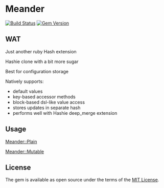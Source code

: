 # Meander

[![Build Status](https://travis-ci.org/bombazook/meander.svg?branch=master)](https://travis-ci.org/bombazook/meander)
[![Gem Version](https://badge.fury.io/rb/meander.svg)](https://badge.fury.io/rb/meander)

## WAT
Just another ruby Hash extension

Hashie clone with a bit more sugar

Best for configuration storage

Natively supports:
- default values
- key-based accessor methods
- block-based dsl-like value access
- stores updates in separate hash
- performs well with Hashie deep_merge extension

## Usage
[Meander::Plain](http://www.rubydoc.info/gems/meander/Meander/Plain)

[Meander::Mutable](http://www.rubydoc.info/gems/meander/Meander/Mutable)

## License

The gem is available as open source under the terms of the [MIT License](http://opensource.org/licenses/MIT).

